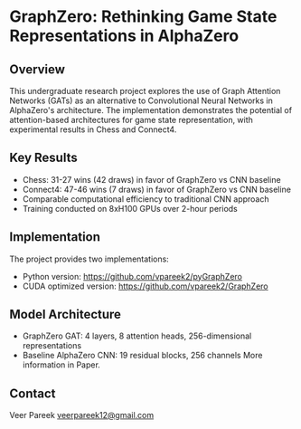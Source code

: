 # GraphZero: Rethinking Game State Representations in AlphaZero

## Overview
This undergraduate research project explores the use of Graph Attention Networks (GATs) as an alternative to Convolutional Neural Networks in AlphaZero's architecture. The implementation demonstrates the potential of attention-based architectures for game state representation, with experimental results in Chess and Connect4.

## Key Results
- Chess: 31-27 wins (42 draws) in favor of GraphZero vs CNN baseline
- Connect4: 47-46 wins (7 draws) in favor of GraphZero vs CNN baseline
- Comparable computational efficiency to traditional CNN approach
- Training conducted on 8xH100 GPUs over 2-hour periods

## Implementation
The project provides two implementations:
- Python version: https://github.com/vpareek2/pyGraphZero
- CUDA optimized version: https://github.com/vpareek2/GraphZero

## Model Architecture
- GraphZero GAT: 4 layers, 8 attention heads, 256-dimensional representations
- Baseline AlphaZero CNN: 19 residual blocks, 256 channels
More information in Paper.




## Contact
Veer Pareek
veerpareek12@gmail.com
